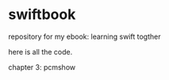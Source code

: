 swiftbook
=========

repository for my ebook: learning swift togther

here is all the code.

chapter 3: pcmshow
